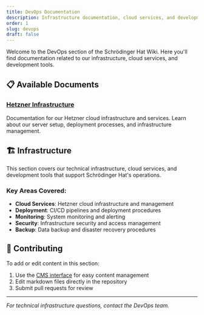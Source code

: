 ```yaml
---
title: DevOps Documentation
description: Infrastructure documentation, cloud services, and development tools for Schrödinger Hat
order: 1
slug: devops
draft: false
---
```


Welcome to the DevOps section of the Schrödinger Hat Wiki. Here you'll find documentation related to our infrastructure, cloud services, and development tools.

## 📋 Available Documents

### [Hetzner Infrastructure](/devops/hetzner/)
Documentation for our Hetzner cloud infrastructure and services. Learn about our server setup, deployment processes, and infrastructure management.

## 🏗️ Infrastructure

This section covers our technical infrastructure, cloud services, and development tools that support Schrödinger Hat's operations.

### Key Areas Covered:
- **Cloud Services**: Hetzner cloud infrastructure and management
- **Deployment**: CI/CD pipelines and deployment procedures
- **Monitoring**: System monitoring and alerting
- **Security**: Infrastructure security and access management
- **Backup**: Data backup and disaster recovery procedures

## 📝 Contributing

To add or edit content in this section:
1. Use the [CMS interface](/admin/) for easy content management
2. Edit markdown files directly in the repository
3. Submit pull requests for review

---

*For technical infrastructure questions, contact the DevOps team.* 